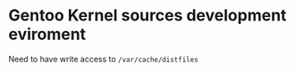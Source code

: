 # Gentoo Kernel sources development eviroment

Need to have write access to `/var/cache/distfiles`


